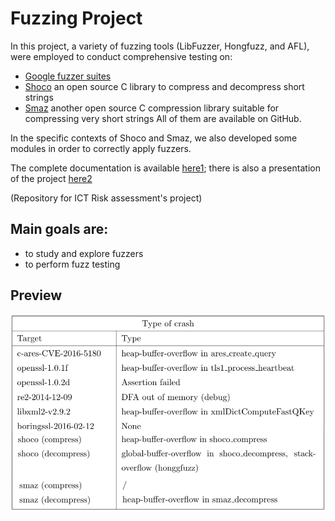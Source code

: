 # Fuzzing Project

In this project, a variety of fuzzing tools (LibFuzzer, Hongfuzz, and AFL), were employed to conduct comprehensive testing on:
- [Google fuzzer suites](https://github.com/google/fuzzer-test-suite)
- [Shoco](https://github.com/Ed-von-Schleck/shoco) an open source C library to compress and decompress short strings
- [Smaz](https://github.com/antirez/smaz) another open source C compression library suitable for compressing very short strings
All of them are available on GitHub.

In the specific contexts of Shoco and Smaz, we also developed some modules in order to correctly apply fuzzers. 

The complete documentation is available [here1](https://github.com/federicominniti/FuzzingProject/blob/main/documentation.pdf); there is also a presentation of the project [here2](https://github.com/federicominniti/FuzzingProject/blob/main/presentation.pdf)

(Repository for ICT Risk assessment's project)

## Main goals are:
- to study and explore fuzzers
- to perform fuzz testing

## Preview
<p align="center">
  <img src="preview.png" alt="preview" width="700px"/> 
</p>
